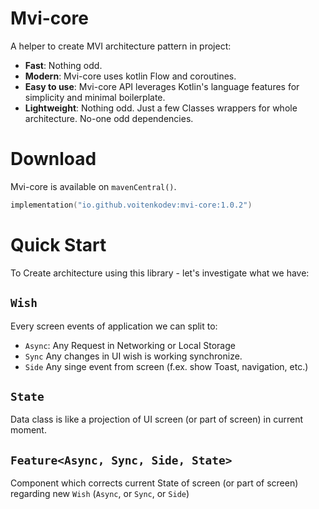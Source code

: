 # **Mvi-core**

A helper to create MVI architecture pattern in project:

- **Fast**: Nothing odd.
- **Modern**: Mvi-core uses kotlin Flow and coroutines.
- **Easy to use**: Mvi-core API leverages Kotlin's language features for simplicity and minimal boilerplate.
- **Lightweight**: Nothing odd. Just a few Classes wrappers for whole architecture. No-one odd dependencies.

# Download
Mvi-core is available on `mavenCentral()`.

```kotlin
implementation("io.github.voitenkodev:mvi-core:1.0.2")
```

# Quick Start
To Create architecture using this library - let's investigate what we have:

## ` Wish `
Every screen events of application we can split to:
- `Async`: Any Request in Networking or Local Storage
- `Sync` Any changes in UI wish is working synchronize.
- `Side` Any singe event from screen (f.ex. show Toast, navigation, etc.)

## ` State `
Data class is like a projection of UI screen (or part of screen) in current moment.

## ` Feature<Async, Sync, Side, State> `
Component which corrects current State of screen (or part of screen) regarding new `Wish` (`Async`, or `Sync`, or `Side`)

